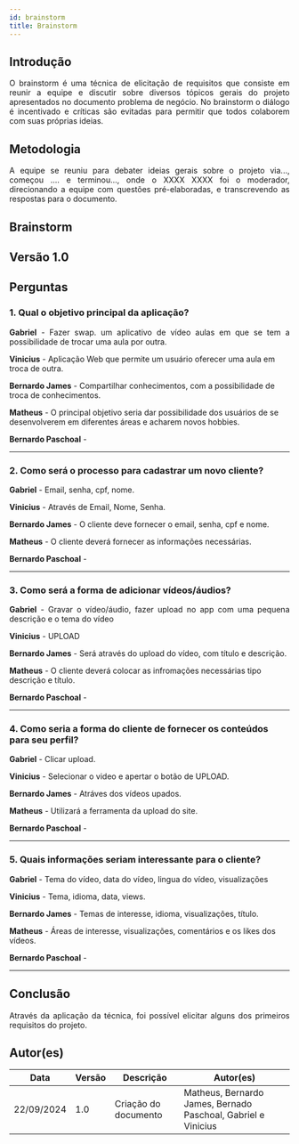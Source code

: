 ```yaml
---
id: brainstorm
title: Brainstorm
---
```

 
## Introdução
<p align = "justify">
O brainstorm é uma técnica de elicitação de requisitos que consiste em reunir a equipe e discutir sobre diversos tópicos gerais do projeto apresentados no documento problema de negócio. No brainstorm o diálogo é incentivado e críticas são evitadas para permitir que todos colaborem com suas próprias ideias.
</p>
 
## Metodologia
<p align = "justify">
A equipe se reuniu para debater ideias gerais sobre o projeto via..., começou .... e terminou..., onde o XXXX XXXX foi o moderador, direcionando a equipe com questões pré-elaboradas, e transcrevendo as respostas para o documento.
</p>
 
## Brainstorm
 
## Versão 1.0
 
## Perguntas
 
### 1. Qual o objetivo principal da aplicação?
 
<p align = "justify">
<b>Gabriel</b> - Fazer swap. um aplicativo de vídeo aulas em que se tem a possibilidade de trocar uma aula por outra.
</p>
 
<b>Vinicius</b> - Aplicação Web que permite um usuário oferecer uma aula em troca de outra.
 
<b>Bernardo James</b> - Compartilhar conhecimentos, com a possibilidade de troca de conhecimentos.
 
<b>Matheus</b> - O principal objetivo seria dar possibilidade dos usuários de se desenvolverem em diferentes áreas e acharem novos hobbies.
</p>

<b>Bernardo Paschoal</b> -

---
 
### 2. Como será o processo para cadastrar um novo cliente?
 
<p align = "justify">
<b>Gabriel</b> - Email, senha, cpf, nome.
 
<b>Vinicius</b> - Através de Email, Nome, Senha.
 
<b>Bernardo James</b> - O cliente deve fornecer o email, senha, cpf e nome.

<b>Matheus</b> - O cliente deverá fornecer as informações necessárias.
 
<b>Bernardo Paschoal</b> - 
 
---
 
### 3. Como será a forma de adicionar vídeos/áudios?
 
<p align = "justify">
<b>Gabriel</b> - Gravar o vídeo/áudio, fazer upload no app com uma pequena descrição e o tema do vídeo
</p>
 
<p align = "justify">
<b>Vinicius</b> - UPLOAD
</p>
 
<b>Bernardo James</b> - Será através do upload do vídeo, com título e descrição.
 
<b>Matheus</b> - O cliente deverá colocar as infromações necessárias tipo descrição e título. 

<b>Bernardo Paschoal</b> -

---
 
### 4. Como seria a forma do cliente de fornecer os conteúdos para seu perfil?
<p align = "justify">
<b>Gabriel</b> - Clicar upload.
</p>

<b>Vinicius</b> - Selecionar o video e apertar o botão de UPLOAD.

<b>Bernardo James</b> - Atráves dos vídeos upados.

<b>Matheus</b> - Utilizará a ferramenta da upload do site.

<b>Bernardo Paschoal</b> -

---

### 5. Quais informações seriam interessante para o cliente?
<p align = "justify">
   <b>Gabriel</b> - Tema do vídeo, data do vídeo, lingua do vídeo, visualizações
   
   <b>Vinicius</b> - Tema, idioma, data, views.

   <b>Bernardo James</b> - Temas de interesse, idioma, visualizações, título.

   <b>Matheus</b> - Áreas de interesse, visualizações, comentários e os likes dos vídeos.

   <b>Bernardo Paschoal</b> -
</p>

---
 
## Conclusão
<p align = "justify">
Através da aplicação da técnica, foi possível elicitar alguns dos primeiros requisitos do projeto.
</p>
  
## Autor(es)
| Data | Versão | Descrição | Autor(es) |
| -- | -- | -- | -- |
| 22/09/2024 | 1.0 | Criação do documento | Matheus, Bernardo James, Bernado Paschoal, Gabriel e Vinicius |
